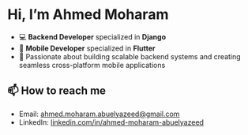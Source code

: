# Hi, I’m Ahmed Moharam  

- 💻 **Backend Developer** specialized in **Django**  
- 📱 **Mobile Developer** specialized in **Flutter**  
- 🚀 Passionate about building scalable backend systems and creating seamless cross-platform mobile applications  

## 📫 How to reach me  
- Email: [ahmed.moharam.abuelyazeed@gmail.com](mailto:ahmed.moharam.abuelyazeed@gmail.com)  
- LinkedIn: [linkedin.com/in/ahmed-moharam-abuelyazeed](https://www.linkedin.com/in/ahmed-moharam-abuelyazeed)  
